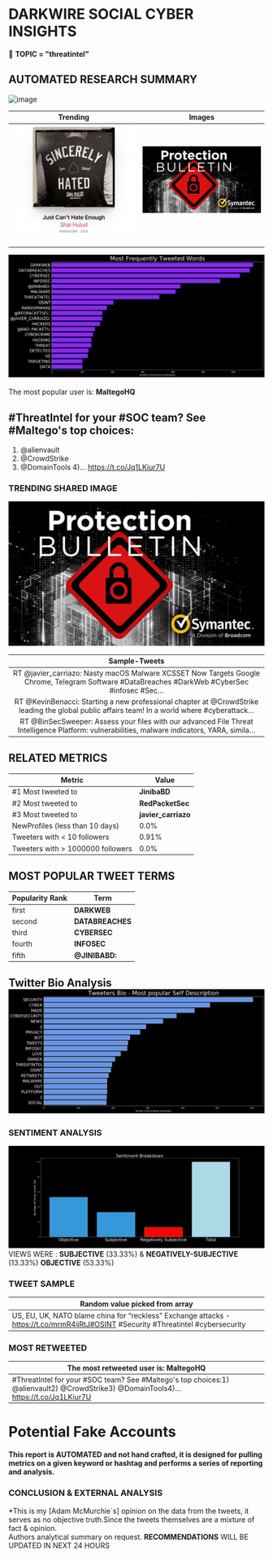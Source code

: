 # DARKWIRE SOCIAL CYBER INSIGHTS 
&#x1F34E; **TOPIC = "threatintel"**

## AUTOMATED RESEARCH SUMMARY
  ![image](darkLogo.png)   

|  Trending  |   Images | 
:-------------------------:|:-------------------------:
|  ![image](assets/threatintel/imageFile1.jpg)     <img width=200/> | ![image](assets/threatintel/imageFile2.jpg) <img width=200/> |   
 
 
![image](assets/threatintel/TWEETS.png)
<br></br>
The most popular user is: **MaltegoHQ**  
 

## #ThreatIntel for your #SOC team? See #Maltego's top choices:
1) @alienvault
2) @CrowdStrike
3) @DomainTools
4)… https://t.co/Jq1LKiur7U 

  




### TRENDING SHARED IMAGE

![image](assets/threatintel/twitterPostedImage.png)



|                **Sample-Tweets**        |
| :-------------: |
| RT @javier_carriazo: Nasty macOS Malware XCSSET Now Targets Google Chrome, Telegram Software #DataBreaches #DarkWeb #CyberSec #infosec #Sec… |
| RT @KevinBenacci: Starting a new professional chapter at @CrowdStrike leading the global public affairs team! In a world where #cyberattack… |
| RT @BinSecSweeper: Assess your files with our advanced File Threat Intelligence Platform: vulnerabilities, malware indicators, YARA, simila… |

## RELATED METRICS<br>
| Metric | Value |
| ------------- | ------------- |
| #1 Most tweeted to  | **JinibaBD** |
| #2 Most tweeted to  | **RedPacketSec** |
| #3 Most tweeted to  | **javier_carriazo** |
| NewProfiles (less than 10 days) | 0.0%  |
| Tweeters with < 10 followers  | 0.91%|
| Tweeters with > 1000000 followers  | 0.0%  |



## MOST POPULAR TWEET TERMS 


| Popularity Rank  | Term |
| ------------- | ------------- |
| first  | **DARKWEB**  |
| second  | **DATABREACHES**  |
| third  | **CYBERSEC** |
| fourth  | **INFOSEC**  |
| fifth  | **@JINIBABD:**  |


## Twitter Bio Analysis![image](assets/threatintel/BIO.png)
### SENTIMENT ANALYSIS
![image](assets/threatintel/sentiment.png)
VIEWS WERE : **SUBJECTIVE**  (33.33%) & **NEGATIVELY-SUBJECTIVE** (13.33%) **OBJECTIVE** (53.33%)

### TWEET SAMPLE 
| Random value picked from array |
| ------------- |
|US, EU, UK, NATO blame china for “reckless” Exchange attacks - https://t.co/mrmR4ijRtJ#OSINT #Security #Threatintel #cybersecurity |

### MOST RETWEETED 

| The most retweeted user is: **MaltegoHQ**  |
| ------------- |
| #ThreatIntel for your #SOC team? See #Maltego's top choices:1) @alienvault2) @CrowdStrike3) @DomainTools4)… https://t.co/Jq1LKiur7U |

# Potential Fake Accounts
 

<b> This report is AUTOMATED and not hand crafted, it is designed for pulling metrics on a given keyword or hashtag and performs a series of reporting and analysis.</b>  
### CONCLUSION & EXTERNAL ANALYSIS

*This is my [Adam McMurchie`s] opinion on the data from the tweets, it serves as no objective truth.Since the tweets themselves are a mixture of fact & opinion.<br>
Authors analytical summary on request.
**RECOMMENDATIONS** WILL BE UPDATED IN NEXT  24 HOURS <br>